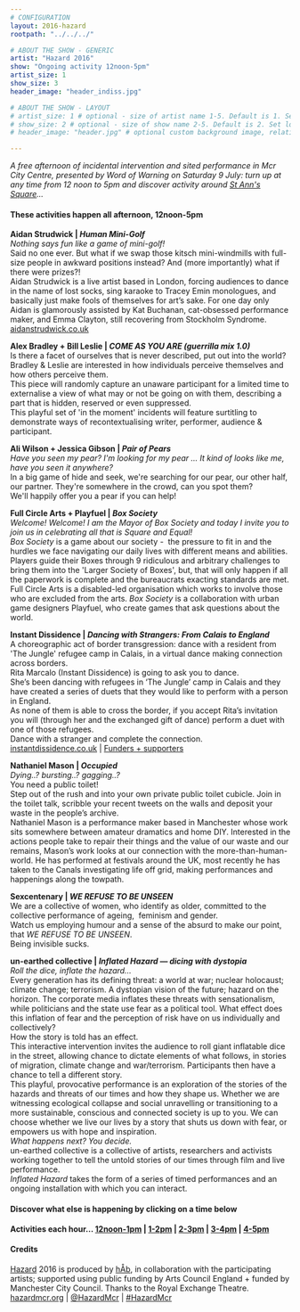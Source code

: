 ```yaml
---
# CONFIGURATION
layout: 2016-hazard
rootpath: "../../../"

# ABOUT THE SHOW - GENERIC
artist: "Hazard 2016"
show: "Ongoing activity 12noon-5pm"
artist_size: 1
show_size: 3
header_image: "header_indiss.jpg"

# ABOUT THE SHOW - LAYOUT
# artist_size: 1 # optional - size of artist name 1-5. Default is 1. Set longer names to lower values
# show_size: 2 # optional - size of show name 2-5. Default is 2. Set longer names to lower values
# header_image: "header.jpg" # optional custom background image, relative to current page

---
```

*A free afternoon of incidental intervention and sited performance in Mcr City Centre, presented by Word of Warning on Saturday 9 July: turn up at any time from 12 noon to 5pm and discover activity around <a href="http://www.google.com/maps/d/embed?mid=zUP9hOfLluWs.kfWwdpVK74IU" target="_blank">St Ann's Square</a>…*            
           
#### These activities happen all afternoon, 12noon-5pm              
**Aidan Strudwick | *Human Mini-Golf***           
*Nothing says fun like a game of mini-golf!*    
Said no one ever. But what if we swap those kitsch mini-windmills with full-size people in awkward positions instead? And (more importantly) what if there were prizes?!    
Aidan Strudwick is a live artist based in London, forcing audiences to dance in the name of lost socks, sing karaoke to Tracey Emin monologues, and basically just make fools of themselves for art’s sake. For one day only Aidan is glamorously assisted by Kat Buchanan, cat-obsessed performance maker, and Emma Clayton, still recovering from Stockholm Syndrome.    
<a href="http://www.aidanstrudwick.co.uk" target="_blank">aidanstrudwick.co.uk</a> 
     
**Alex Bradley + Bill Leslie | *COME AS YOU ARE (guerrilla mix 1.0)***          
Is there a facet of ourselves that is never described, put out into the world?     
Bradley & Leslie are interested in how individuals perceive themselves and how others perceive them.    
This piece will randomly capture an unaware participant for a limited time to externalise a view of what may or not be going on with them, describing a part that is hidden, reserved or even suppressed.     
This playful set of 'in the moment' incidents will feature surtitling to demonstrate ways of recontextualising writer, performer, audience & participant.    
             
**Ali Wilson + Jessica Gibson | *Pair of Pears***          
*Have you seen my pear? I'm looking for my pear ... It kind of looks like me, have you seen it anywhere?*    
In a big game of hide and seek, we're searching for our pear, our other half, our partner. They're somewhere in the crowd, can you spot them?     
We'll happily offer you a pear if you can help!     
               
**Full Circle Arts + Playfuel | *Box Society***        
*Welcome! Welcome! I am the Mayor of Box Society and today I invite you to join us in celebrating all that is Square and Equal!*    
*Box Society* is a game about our society -  the pressure to fit in and the hurdles we face navigating our daily lives with different means and abilities. Players guide their Boxes through 9 ridiculous and arbitrary challenges to bring them into the 'Larger Society of Boxes', but, that will only happen if all the paperwork is complete and the bureaucrats exacting standards are met.     
Full Circle Arts is a disabled-led organisation which works to involve those who are excluded from the arts. *Box Society* is a collaboration with urban game designers Playfuel, who create games that ask questions about the world.    
           
**Instant Dissidence | *Dancing with Strangers: From Calais to England***          
A choreographic act of border transgression: dance with a resident from 'The Jungle' refugee camp in Calais, in a virtual dance making connection across borders.    
Rita Marcalo (Instant Dissidence) is going to ask you to dance.     
She’s been dancing with refugees in ‘The Jungle’ camp in Calais and they have created a series of duets that they would like to perform with a person in England.     
As none of them is able to cross the border, if you accept Rita’s invitation you will (through her and the exchanged gift of dance) perform a duet with one of those refugees.     
Dance with a stranger and complete the connection.     
<a href="http://instantdissidence.co.uk" target="_blank">instantdissidence.co.uk</a> |    <a href="http://dwsfromcalaistoengland.tumblr.com/funders%20and%20supporters">Funders + supporters</a>     
           
**Nathaniel Mason | *Occupied***          
*Dying..? bursting..? gagging..?*    
You need a public toilet!    
Step out of the rush and into your own private public toilet cubicle. Join in the toilet talk, scribble your recent tweets on the walls and deposit your waste in the people’s archive.     Nathaniel Mason is a performance maker based in Manchester whose work sits somewhere between amateur dramatics and home DIY. Interested in the actions people take to repair their things and the value of our waste and our remains, Mason’s work looks at our connection with the more-than-human-world. He has performed at festivals around the UK, most recently he has taken to the Canals investigating life off grid, making performances and happenings along the towpath.          
            
**Sexcentenary | *WE REFUSE TO BE UNSEEN***         
We are a collective of women, who identify as older, committed to the collective performance of ageing,  feminism and gender.    
Watch us employing humour and a sense of the absurd to make our point, that *WE REFUSE TO BE UNSEEN*.    
Being invisible sucks.     

**un-earthed collective | *Inflated Hazard — dicing with dystopia***         
*Roll the dice, inflate the hazard...*    
Every generation has its defining threat: a world at war; nuclear holocaust; climate change; terrorism. A dystopian vision of the future; hazard on the horizon. The corporate media inflates these threats with sensationalism, while politicians and the state use fear as a political tool. What effect does this inflation of fear and the perception of risk have on us individually and collectively?    
How the story is told has an effect.    
This interactive intervention invites the audience to roll giant inflatable dice in the street, allowing chance to dictate elements of what follows, in stories of migration, climate change and war/terrorism. Participants then have a chance to tell a different story.    
This playful, provocative performance is an exploration of the stories of the hazards and threats of our times and how they shape us. Whether we are witnessing ecological collapse and social unravelling or transitioning to a more sustainable, conscious and connected society is up to you. We can choose whether we live our lives by a story that shuts us down with fear, or empowers us with hope and inspiration.    
*What happens next? You decide.*    
un-earthed collective is a collective of artists, researchers and activists working together to tell the untold stories of our times through film and live performance.    
*Inflated Hazard* takes the form of a series of timed performances and an ongoing installation with which you can interact.   
     
#### Discover what else is happening by clicking on a time below
**Activities each hour… [12noon-1pm](/current/2016-hazard/12-1) | [1-2pm](/current/2016-hazard/1-2) | [2-3pm](/current/2016-hazard/2-3) | [3-4pm](/current/2016-hazard/3-4) | [4-5pm](/current/2016-hazard/4-5)**            
         
#### Credits        
[Hazard](/hab/hazard) 2016 is produced by [hÅb](/hab), in collaboration with the participating artists; supported using public funding by Arts Council England + funded by Manchester City Council. Thanks to the Royal Exchange Theatre.         
<a href="http://hazardmcr.org" target="_blank">hazardmcr.org</a> | <a href="http://twitter.com/HazardMcr" target="_blank">@HazardMcr</a> | <a href="http://twitter.com/hashtag/HazardMcr" target="_blank">#HazardMcr</a>
